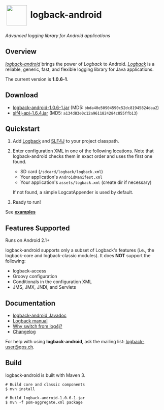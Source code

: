 <h1><a href="http://tony19.github.com/logback-android/"><img src="https://github.com/tony19/logback-android/raw/gh-pages/img/lblogo-72x72.png" width="64" height="64" hspace="4" vspace="4" valign="middle"/></a> logback-android</h1>


*Advanced logging library for Android applications*


Overview
--------

[*logback-android*][3] brings the power of *Logback* to Android. [*Logback*][1] is a reliable, generic, fast, and flexible logging library for Java applications. 

The current version is **1.0.6-1**.

Download
--------
 * [logback-android-1.0.6-1.jar][13] (MD5: `bbda40e50904590c52dc81945824daa2`)
 * [slf4j-api-1.6.4.jar][14] (MD5: `a134d83e0c12a9611824284c855ffb13`)

Quickstart
----------
1. Add [Logback][13] and [SLF4J][14] to your project classpath.
2. Enter configuration XML in one of the following locations. Note that logback-android checks them in exact order and uses the first one found.
	* SD card (`/sdcard/logback/logback.xml`)
	* Your application's `AndroidManifest.xml`
	* Your application's `assets/logback.xml` (create dir if necessary)

	If not found, a simple LogcatAppender is used by default.

3. Ready to run!

See **[examples][3]**


Features Supported
------------------
Runs on Android 2.1+

logback-android supports only a subset of Logback's features (i.e., the logback-core and logback-classic modules). It does **NOT** support the following:

* logback-access
* Groovy configuration
* Conditionals in the configuration XML
* JMS, JMX, JNDI, and Servlets

Documentation
-------------
* [logback-android Javadoc][8]
* [Logback manual][7]
* [Why switch from log4j?][2]
* [Changelog][4]

For help with using **logback-android**, ask the mailing list: [logback-user@qos.ch][9].

Build
-----
logback-android is built with Maven 3.

    # Build core and classic components
    $ mvn install

    # Build logback-android-1.0.6-1.jar
    $ mvn -f pom-aggregate.xml package


 [1]: http://logback.qos.ch
 [2]: http://logback.qos.ch/reasonsToSwitch.html
 [3]: http://tony19.github.com/logback-android
 [4]: http://tony19.github.com/logback-android/changelog.html
 [7]: http://logback.qos.ch/manual/index.html
 [8]: http://tony19.github.com/logback-android/doc/1.0.6-1/
 [9]: mailto:logback-user@qos.ch
 [13]: https://github.com/downloads/tony19/logback-android/logback-android-1.0.6-1.jar 
 [14]: https://github.com/downloads/tony19/logback-android/slf4j-api-1.6.4.jar
